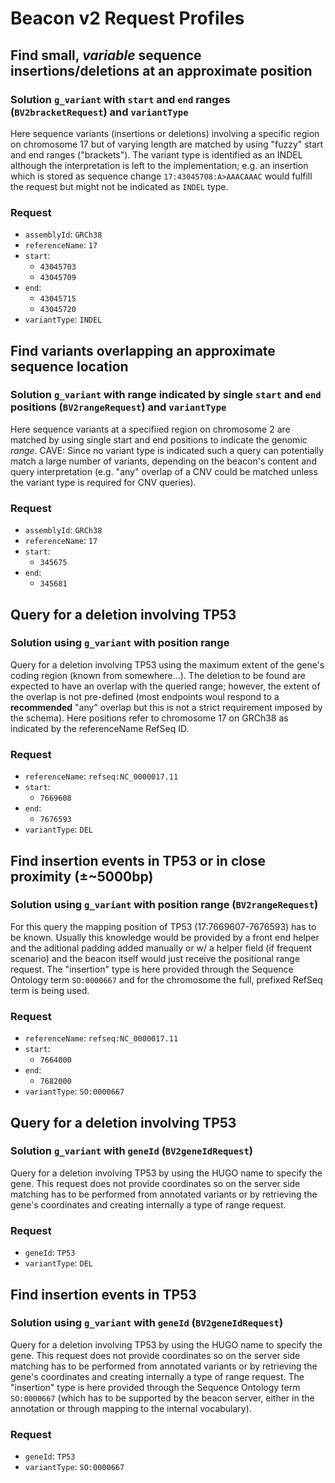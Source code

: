 # Beacon v2 Request Profiles



## Find small, _variable_ sequence insertions/deletions at an approximate position
### Solution `g_variant` with `start` and `end` ranges (`BV2bracketRequest`) and `variantType`
Here sequence variants (insertions or deletions) involving a specific region on chromosome 17 but of varying length are matched by using "fuzzy" start  and end ranges ("brackets"). The variant type is identified as an INDEL although the interpretation is left to the implementation; e.g. an insertion which is stored as sequence change `17:43045708:A>AAACAAAC` would fulfill the request but might not be indicated as `INDEL` type.
### Request 
* `assemblyId`: `GRCh38`    
* `referenceName`: `17`    
* `start`:     
    - `43045703`    
    - `43045709`        
* `end`:     
    - `43045715`    
    - `43045720`        
* `variantType`: `INDEL`    


## Find variants overlapping an approximate sequence location
### Solution `g_variant` with range indicated by single `start` and `end` positions (`BV2rangeRequest`) and `variantType`
Here sequence variants at a specifiied region on chromosome 2 are matched by using single start and end positions to indicate the genomic *range*.
CAVE: Since no variant type is indicated such a query can potentially match a large number of variants, depending on the beacon's content and query interpretation (e.g. "any" overlap of a CNV could be matched unless the variant type is required for CNV queries).
### Request 
* `assemblyId`: `GRCh38`    
* `referenceName`: `17`    
* `start`:     
    - `345675`        
* `end`:     
    - `345681`        


## Query for a deletion involving TP53
### Solution using `g_variant` with position range
Query for a deletion involving TP53 using the maximum extent of the gene's coding region (known from somewhere...). The deletion to be found are expected to have an overlap with the queried range; however, the extent of the overlap is not pre-defined (most endpoints woul respond to a **recommended** "any" overlap but this is not a strict requirement imposed by the schema). Here positions refer to chromosome 17 on GRCh38 as indicated by the referenceName RefSeq ID.
### Request 
* `referenceName`: `refseq:NC_0000017.11`    
* `start`:     
    - `7669608`        
* `end`:     
    - `7676593`        
* `variantType`: `DEL`    


## Find insertion events in TP53 or in close proximity (±~5000bp)
### Solution using `g_variant` with position range (`BV2rangeRequest`)
For this query the mapping position of TP53 (17:7669607-7676593) has to be known. Usually this knowledge would be provided by a front end helper and the aditional padding added manually or w/ a helper field (if frequent scenario) and the beacon itself would just receive the positional range request.
The "insertion" type is here provided through the Sequence Ontology term `SO:0000667` and for the chromosome the full, prefixed RefSeq term is being used.
### Request 
* `referenceName`: `refseq:NC_0000017.11`    
* `start`:     
    - `7664000`        
* `end`:     
    - `7682000`        
* `variantType`: `SO:0000667`    


## Query for a deletion involving TP53
### Solution `g_variant` with `geneId` (`BV2geneIdRequest`)
Query for a deletion involving TP53 by using the HUGO name to specify the gene. This request does not provide coordinates so on the server side matching has to be performed from annotated variants or by retrieving the gene's coordinates and creating internally a type of range request.
### Request 
* `geneId`: `TP53`    
* `variantType`: `DEL`    


## Find insertion events in TP53
### Solution using `g_variant` with `geneId` (`BV2geneIdRequest`)
Query for a deletion involving TP53 by using the HUGO name to specify the gene. This request does not provide coordinates so on the server side matching has to be performed from annotated variants or by retrieving the gene's coordinates and creating internally a type of range request.
The "insertion" type is here provided through the Sequence Ontology term `SO:0000667` (which has to be supported by the beacon server, either in the annotation or through mapping to the internal vocabulary).
### Request 
* `geneId`: `TP53`    
* `variantType`: `SO:0000667`    
